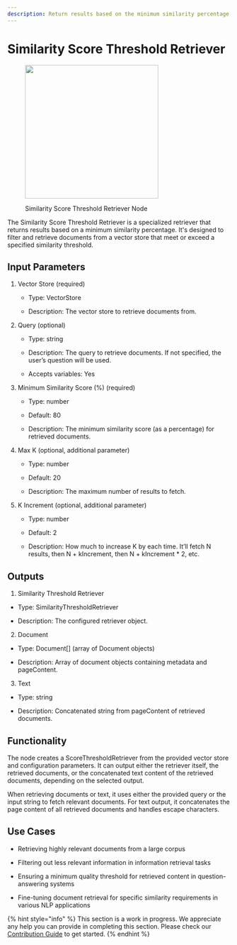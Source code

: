 ```yaml
---
description: Return results based on the minimum similarity percentage.
---
```


# Similarity Score Threshold Retriever

<figure><img src="../../../.gitbook/assets/image (147).png" alt="" width="301"><figcaption><p>Similarity Score Threshold Retriever Node</p></figcaption></figure>

The Similarity Score Threshold Retriever is a specialized retriever that returns results based on a minimum similarity percentage. It's designed to filter and retrieve documents from a vector store that meet or exceed a specified similarity threshold.

## Input Parameters

1. Vector Store (required)

    - Type: VectorStore

    - Description: The vector store to retrieve documents from.

2. Query (optional)

    - Type: string

    - Description: The query to retrieve documents. If not specified, the user’s question will be used.

    - Accepts variables: Yes

3. Minimum Similarity Score (%) (required)

    - Type: number

    - Default: 80

    - Description: The minimum similarity score (as a percentage) for retrieved documents.

4. Max K (optional, additional parameter)

    - Type: number

    - Default: 20

    - Description: The maximum number of results to fetch.

5. K Increment (optional, additional parameter)

    - Type: number

    - Default: 2

    - Description: How much to increase K by each time. It’ll fetch N results, then N + kIncrement, then N + kIncrement * 2, etc.


## Outputs

1. Similarity Threshold Retriever

  - Type: SimilarityThresholdRetriever

  - Description: The configured retriever object.

2. Document

  - Type: Document[] (array of Document objects)

  - Description: Array of document objects containing metadata and pageContent.

3. Text

  - Type: string

  - Description: Concatenated string from pageContent of retrieved documents.


## Functionality

The node creates a ScoreThresholdRetriever from the provided vector store and configuration parameters. It can output either the retriever itself, the retrieved documents, or the concatenated text content of the retrieved documents, depending on the selected output.

When retrieving documents or text, it uses either the provided query or the input string to fetch relevant documents. For text output, it concatenates the page content of all retrieved documents and handles escape characters.


## Use Cases

- Retrieving highly relevant documents from a large corpus

- Filtering out less relevant information in information retrieval tasks

- Ensuring a minimum quality threshold for retrieved content in question-answering systems

- Fine-tuning document retrieval for specific similarity requirements in various NLP applications

{% hint style="info" %}
This section is a work in progress. We appreciate any help you can provide in completing this section. Please check our [Contribution Guide](../../../contributing/) to get started.
{% endhint %}
